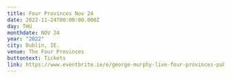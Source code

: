 ```yaml
---
title: Four Provinces Nov 24
date: 2022-11-24T00:00:00.000Z
day: THU
monthdate: NOV 24
year: "2022"
city: Dublin, IE.
venue: The Four Provinces
buttontext: Tickets
link: https://www.eventbrite.ie/e/george-murphy-live-four-provinces-pub-tickets-462207945407?aff=ebdssbeac
---
```

